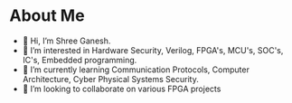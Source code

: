 # About Me
- 👋 Hi, I’m Shree Ganesh.
- 👀 I’m interested in Hardware Security, Verilog, FPGA's, MCU's, SOC's, IC's, Embedded programming.
- 🌱 I’m currently learning Communication Protocols, Computer Architecture, Cyber Physical Systems Security.
- 💞️ I’m looking to collaborate on various FPGA projects
  

<!---
shreegw/shreegw is a ✨ special ✨ repository because its `README.md` (this file) appears on your GitHub profile.
You can click the Preview link to take a look at your changes.
--->
